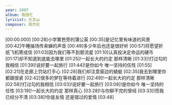 ```yaml
---
year: 2007
album: 我很忙
lyricist: 方文山
composer: 周杰伦
---
```

[00:00.000]
[00:28]小学篱笆旁的蒲公英
[00:35]是记忆里有味道的风景
[00:42]午睡操场传来蝉的声音
[00:49]多少年后也还是很好听
[00:57]将愿望折纸飞机寄成信
[01:03]因为我们等不到那流星
[01:10]认真投决定命运的硬币
[01:17]却不知道到底能去哪里
[01:25]!一起长大的约定 那样清晰
[01:33]!打过勾的我相信
[01:39]!说好要一起旅行
[01:44]!是你如今 唯一坚持的任性
[01:55]
[02:21]在走廊上罚站打手心
[02:28]我们却注意窗边的蜻蜓
[02:35]我去到哪里你都跟很紧
[02:42]很多的梦在等待着进行
[02:49]!一起长大的约定 那样清晰
[02:58]!打过勾的我相信
[03:03]!说好要一起旅行
[03:08]!是你如今 唯一坚持的任性
[03:19]!一起长大的约定 那样真心
[03:28]!与你聊不完的曾经
[03:33]!而我已经分不清
[03:38]!你是友情 还是错过的爱情
[03:48]